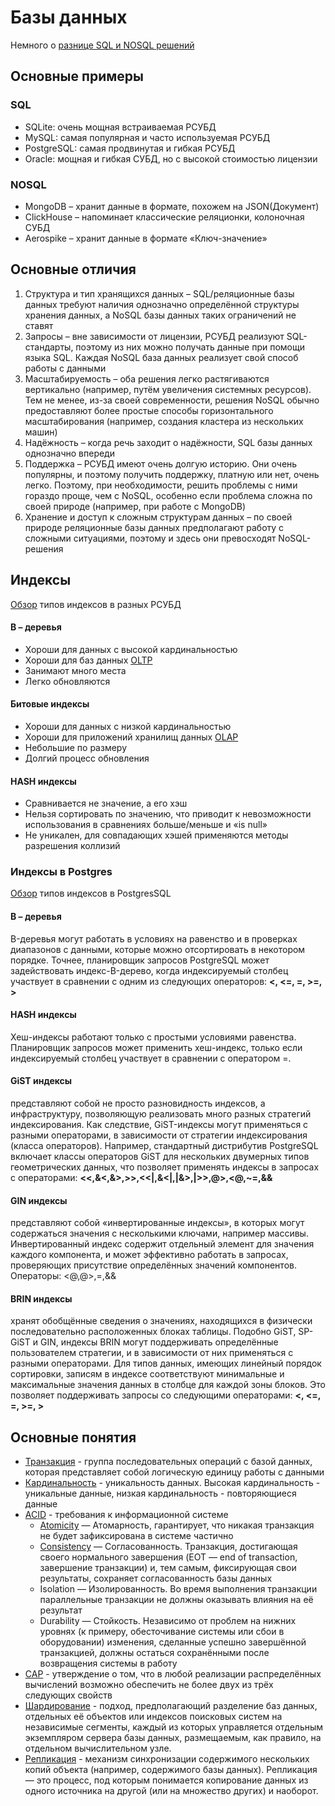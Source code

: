 # Базы данных
Немного о [разнице SQL и NOSQL решений](https://tproger.ru/translations/sql-nosql-database-models/)

## Основные примеры
### SQL
- SQLite: очень мощная встраиваемая РСУБД
- MySQL: самая популярная и часто используемая РСУБД
- PostgreSQL: самая продвинутая и гибкая РСУБД
- Oracle: мощная и гибкая СУБД, но с высокой стоимостью лицензии

### NOSQL
- MongoDB – хранит данные в формате, похожем на JSON(Документ)
- ClickHouse – напоминает классические реляционки, колоночная СУБД
- Aerospike – хранит данные в формате «Ключ-значение»

## Основные отличия
1. Структура и тип хранящихся данных – SQL/реляционные базы данных требуют наличия однозначно определённой структуры хранения данных, а NoSQL базы данных таких ограничений не ставят
2. Запросы – вне зависимости от лицензии, РСУБД реализуют SQL-стандарты, поэтому из них можно получать данные при помощи языка SQL. Каждая NoSQL база данных реализует свой способ работы с данными
3. Масштабируемость – оба решения легко растягиваются вертикально (например, путём увеличения системных ресурсов). Тем не менее, из-за своей современности, решения NoSQL обычно предоставляют более простые способы горизонтального масштабирования (например, создания кластера из нескольких машин)
4. Надёжность – когда речь заходит о надёжности, SQL базы данных однозначно впереди
5. Поддержка – РСУБД имеют очень долгую историю. Они очень популярны, и поэтому получить поддержку, платную или нет, очень легко. Поэтому, при необходимости, решить проблемы с ними гораздо проще, чем с NoSQL, особенно если проблема сложна по своей природе (например, при работе с MongoDB)
6. Хранение и доступ к сложным структурам данных – по своей природе реляционные базы данных предполагают работу с сложными ситуациями, поэтому и здесь они превосходят NoSQL-решения

## Индексы  
[Обзор](https://habr.com/ru/post/102785) типов индексов в разных РСУБД
#### B – деревья
- Хороши для данных с высокой кардинальностью
- Хороши для баз данных [OLTP](https://ru.wikipedia.org/wiki/OLTP)
- Занимают много места
- Легко обновляются
#### Битовые индексы
- Хороши для данных с низкой кардинальностью
- Хороши для приложений хранилищ данных [OLAP](https://ru.wikipedia.org/wiki/OLAP)
- Небольшие по размеру
- Долгий процесс обновления
#### HASH индексы
- Сравнивается не значение, а его хэш
- Нельзя сортировать по значению, что приводит к невозможности использования в сравнениях больше/меньше и «is null»
- Не уникален, для совпадающих хэшей применяются методы разрешения коллизий

### Индексы в Postgres
[Обзор](https://postgrespro.ru/docs/postgresql/9.6/indexes-types#:~:text=PostgreSQL%20%D0%BF%D0%BE%D0%B4%D0%B4%D0%B5%D1%80%D0%B6%D0%B8%D0%B2%D0%B0%D0%B5%D1%82%20%D0%BD%D0%B5%D1%81%D0%BA%D0%BE%D0%BB%D1%8C%D0%BA%D0%BE%20%D1%82%D0%B8%D0%BF%D0%BE%D0%B2%20%D0%B8%D0%BD%D0%B4%D0%B5%D0%BA%D1%81%D0%BE%D0%B2,%D0%BE%D1%80%D0%B8%D0%B5%D0%BD%D1%82%D0%B8%D1%80%D0%BE%D0%B2%D0%B0%D0%BD%D0%BD%D1%8B%D0%B5%20%D0%BD%D0%B0%20%D0%BE%D0%BF%D1%80%D0%B5%D0%B4%D0%B5%D0%BB%D1%91%D0%BD%D0%BD%D1%8B%D0%B5%20%D1%82%D0%B8%D0%BF%D1%8B%20%D0%B7%D0%B0%D0%BF%D1%80%D0%BE%D1%81%D0%BE%D0%B2.) типов индексов в PostgresSQL
#### B – деревья
B-деревья могут работать в условиях на равенство и в проверках диапазонов с данными, которые можно отсортировать в 
некотором порядке. Точнее, планировщик запросов PostgreSQL может задействовать индекс-B-дерево, когда индексируемый 
столбец участвует в сравнении с одним из следующих операторов: **<, <=, =, >=, >**

#### HASH индексы
Хеш-индексы работают только с простыми условиями равенства. Планировщик запросов может применить хеш-индекс, только 
если индексируемый столбец участвует в сравнении с оператором =.

#### GiST индексы
представляют собой не просто разновидность индексов, а инфраструктуру, позволяющую реализовать много разных стратегий 
индексирования. Как следствие, GiST-индексы могут применяться с разными операторами, в зависимости от стратегии 
индексирования (класса операторов). Например, стандартный дистрибутив PostgreSQL включает классы операторов GiST
для нескольких двумерных типов геометрических данных, что позволяет применять индексы в запросах с операторами:
**<<,&<,&>,>>,<<|,&<|,|&>,|>>,@>,<@,~=,&&**

#### GIN индексы
представляют собой «инвертированные индексы», в которых могут содержаться значения с несколькими ключами, например 
массивы. Инвертированный индекс содержит отдельный элемент для значения каждого компонента, и может эффективно 
работать в запросах, проверяющих присутствие определённых значений компонентов.  
Операторы: <@,@>,=,&&

#### BRIN индексы
хранят обобщённые сведения о значениях, находящихся в физически последовательно расположенных блоках таблицы. 
Подобно GiST, SP-GiST и GIN, индексы BRIN могут поддерживать определённые пользователем стратегии, и в зависимости 
от них применяться с разными операторами. Для типов данных, имеющих линейный порядок сортировки, записям в индексе
соответствуют минимальные и максимальные значения данных в столбце для каждой зоны блоков. Это позволяет поддерживать 
запросы со следующими операторами:  **<, <=, =, >=, >**

## Основные понятия
- [Транзакция](https://ru.wikipedia.org/wiki/%D0%A2%D1%80%D0%B0%D0%BD%D0%B7%D0%B0%D0%BA%D1%86%D0%B8%D1%8F_(%D0%B8%D0%BD%D1%84%D0%BE%D1%80%D0%BC%D0%B0%D1%82%D0%B8%D0%BA%D0%B0)) - группа последовательных операций с базой данных, которая представляет собой логическую единицу работы с данными
- [Кардинальность](https://ru.m.wikipedia.org/wiki/%D0%9C%D0%BE%D1%89%D0%BD%D0%BE%D1%81%D1%82%D1%8C_%D0%BC%D0%BD%D0%BE%D0%B6%D0%B5%D1%81%D1%82%D0%B2%D0%B0) - уникальность данных. Высокая кардинальность - уникальные данные, низкая кардинальность - повторяющиеся данные
- [ACID](https://ru.wikipedia.org/wiki/ACID) - требования к информационной системе
    - [Atomicity](https://ru.wikipedia.org/wiki/%D0%90%D1%82%D0%BE%D0%BC%D0%B0%D1%80%D0%BD%D0%BE%D1%81%D1%82%D1%8C) — 
  Атомарность, гарантирует, что никакая транзакция не будет зафиксирована в системе частично
    - [Consistency](https://ru.wikipedia.org/wiki/%D0%A1%D0%BE%D0%B3%D0%BB%D0%B0%D1%81%D0%BE%D0%B2%D0%B0%D0%BD%D0%BD%D0%BE%D1%81%D1%82%D1%8C_%D0%B4%D0%B0%D0%BD%D0%BD%D1%8B%D1%85) — 
  Согласованность. Транзакция, достигающая своего нормального завершения (EOT — end of transaction, завершение транзакции) 
  и, тем самым, фиксирующая свои результаты, сохраняет согласованность базы данных
    - Isolation — Изолированность. Во время выполнения транзакции параллельные транзакции не должны оказывать влияния 
  на её результат
    - Durability — Стойкость. Независимо от проблем на нижних уровнях (к примеру, обесточивание системы или сбои в 
  оборудовании) изменения, сделанные успешно завершённой транзакцией, должны остаться сохранёнными после возвращения 
  системы в работу
- [CAP](https://ru.wikipedia.org/wiki/%D0%A2%D0%B5%D0%BE%D1%80%D0%B5%D0%BC%D0%B0_CAP) - утверждение о том, что в
любой реализации распределённых вычислений возможно обеспечить не более двух из трёх следующих свойств
- [Шардирование](https://ru.wikipedia.org/wiki/%D0%A1%D0%B5%D0%B3%D0%BC%D0%B5%D0%BD%D1%82%D0%B8%D1%80%D0%BE%D0%B2%D0%B0%D0%BD%D0%B8%D0%B5_(%D0%B1%D0%B0%D0%B7%D1%8B_%D0%B4%D0%B0%D0%BD%D0%BD%D1%8B%D1%85)) - 
подход, предполагающий разделение баз данных, отдельных её объектов или индексов поисковых систем на независимые 
сегменты, каждый из которых управляется отдельным экземпляром сервера базы данных, размещаемым, как правило, на 
отдельном вычислительном узле.
- [Репликация](https://ru.wikipedia.org/wiki/%D0%A0%D0%B5%D0%BF%D0%BB%D0%B8%D0%BA%D0%B0%D1%86%D0%B8%D1%8F_(%D0%B2%D1%8B%D1%87%D0%B8%D1%81%D0%BB%D0%B8%D1%82%D0%B5%D0%BB%D1%8C%D0%BD%D0%B0%D1%8F_%D1%82%D0%B5%D1%85%D0%BD%D0%B8%D0%BA%D0%B0)) -
механизм синхронизации содержимого нескольких копий объекта (например, содержимого базы данных). Репликация — это 
процесс, под которым понимается копирование данных из одного источника на другой (или на множество других) и наоборот. 